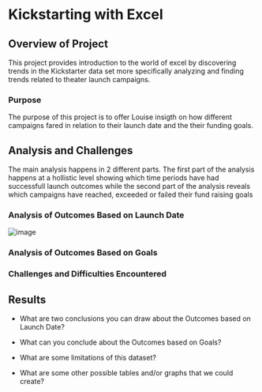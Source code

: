 # Kickstarting with Excel

## Overview of Project

This project provides introduction to the world of excel by discovering trends in the Kickstarter data set more specifically analyzing and finding trends related to theater launch campaigns.

### Purpose

The purpose of this project is to offer Louise insigth on how different campaigns fared in relation to their launch date and the their funding goals.

## Analysis and Challenges

The main analysis happens in 2 different parts. The first part of the analysis happens at a hollistic level showing which time periods have had successfull launch outcomes while the second part of the analysis reveals which campaigns have reached, exceeded or failed their fund raising goals 

### Analysis of Outcomes Based on Launch Date

![image](https://user-images.githubusercontent.com/57723459/109576978-ce667f80-7ac2-11eb-9436-bf64804445b6.png)


### Analysis of Outcomes Based on Goals

### Challenges and Difficulties Encountered

## Results

- What are two conclusions you can draw about the Outcomes based on Launch Date?

- What can you conclude about the Outcomes based on Goals?

- What are some limitations of this dataset?

- What are some other possible tables and/or graphs that we could create?
